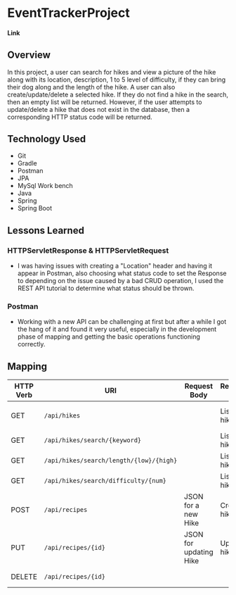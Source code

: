 # EventTrackerProject

#### Link

## Overview
In this project, a user can search for hikes and view a picture of the hike along with its location, description, 1 to 5 level of difficulty, if they can bring their dog along and the length of the hike. A user can also create/update/delete a selected hike. If they do not find a hike in the search, then an empty list will be returned. However, if the user attempts to update/delete a hike that does not exist in the database, then a corresponding HTTP status code will be returned.
## Technology Used
* Git
* Gradle
* Postman
* JPA
* MySql Work bench
* Java
* Spring
* Spring Boot

## Lessons Learned
### HTTPServletResponse & HTTPServletRequest
* I was having issues with creating a "Location" header and having it appear in Postman, also choosing what status code to set the Response to depending on the issue caused by a bad CRUD operation, I used the REST API tutorial to determine what status should be thrown.
### Postman
* Working with a new API can be challenging at first but after a while I got the hang of it and found it very useful, especially in the development phase of mapping and getting the basic operations functioning correctly.

## Mapping
| HTTP Verb | URI                                       | Request Body            | Response Body  | Purpose                             |
|-----------|-------------------------------------------|-------------------------|----------------|-------------------------------------|
| GET       | `/api/hikes`                              |                         | List of hikes  | **List** or **collection** endpoint |
| GET       | `/api/hikes/search/{keyword}`             |                         | List of hikes  | **Retrieve** endpoint               |
| GET       | `/api/hikes/search/length/{low}/{high}`   |                         | List of hikes  | **Retrieve** endpoint               |
| GET       | `/api/hikes/search/difficulty/{num}`      |                         | List of hikes  | **Retrieve** endpoint               |
| POST      | `/api/recipes`                            | JSON for a new Hike     | Created hike   | **Create** endpoint                 |
| PUT       | `/api/recipes/{id}`                       | JSON for updating Hike  | Updated hike   | **Replace** or **Update** endpoint  |
| DELETE    | `/api/recipes/{id}`                       |                         |                | **Delete** a hike                   |
